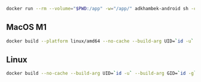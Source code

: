 ```bash
docker run --rm --volume="$PWD:/app" -w="/app/" adkhambek-android sh -c "./gradlew assembleDebug"
```

## MacOS M1
```bash
docker build --platform linux/amd64 --no-cache --build-arg UID=`id -u` --build-arg GID=`id -g` -t adkhambek-android .
```

## Linux
```bash
docker build --no-cache --build-arg UID=`id -u` --build-arg GID=`id -g` -t adkhambek-android .
```
